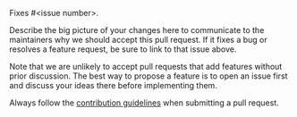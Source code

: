 Fixes #\<issue number\>.

Describe the big picture of your changes here to communicate to the maintainers why we should accept this pull request. If it fixes a bug or resolves a feature request, be sure to link to that issue above.

Note that we are unlikely to accept pull requests that add features without prior discussion. The best way to propose a feature is to open an issue first and discuss your ideas there before implementing them.

Always follow the [contribution guidelines](https://github.com/codebuddies/codebuddies/blob/master/contributing.md) when submitting a pull request.
